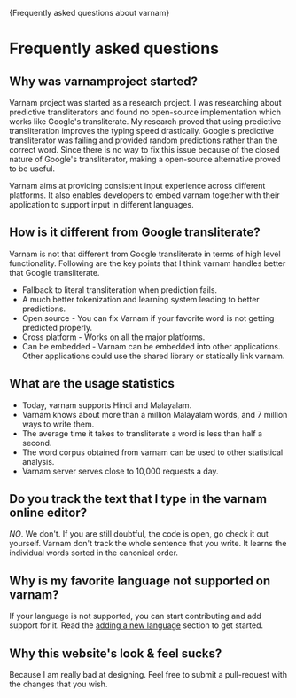 {Frequently asked questions about varnam}

# Frequently asked questions

## Why was varnamproject started?

Varnam project was started as a research project. I was researching about predictive transliterators and found no open-source implementation which works like Google's transliterate. My research proved that using predictive transliteration improves the typing speed drastically. Google's predictive transliterator was failing and provided random predictions rather than the correct word. Since there is no way to fix this issue because of the closed nature of Google's transliterator, making a open-source alternative proved to be useful.

Varnam aims at providing consistent input experience across different platforms. It also enables developers to embed varnam together with their application to support input in different languages.

## How is it different from Google transliterate?

Varnam is not that different from Google transliterate in terms of high level functionality. Following are the key points that I think varnam handles better that Google transliterate.

* Fallback to literal transliteration when prediction fails.
* A much better tokenization and learning system leading to better predictions.
* Open source - You can fix Varnam if your favorite word is not getting predicted properly.
* Cross platform - Works on all the major platforms.
* Can be embedded - Varnam can be embedded into other applications. Other applications could use the shared library or statically link varnam.

## What are the usage statistics

* Today, varnam supports Hindi and Malayalam. 
* Varnam knows about more than a million Malayalam words, and 7 million ways to write them.
* The average time it takes to transliterate a word is less than half a second.
* The word corpus obtained from varnam can be used to other statistical analysis.
* Varnam server serves close to 10,000 requests a day.

## Do you track the text that I type in the varnam online editor?

*NO*. We don't. If you are still doubtful, the code is open, go check it out yourself.  Varnam don't track the whole sentence that you write. It learns the individual words sorted in the canonical order. 

## Why is my favorite language not supported on varnam?

If your language is not supported, you can start contributing and add support for it. Read the [adding a new language](https://www.varnamproject.com/docs/adding-a-new-language) section to get started.

## Why this website's look & feel sucks?

Because I am really bad at designing. Feel free to submit a pull-request with the changes that you wish.
